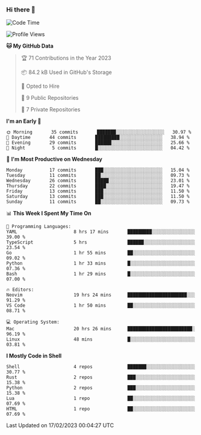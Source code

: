 ### Hi there 👋
<!--![visitors](https://visitor-badge.glitch.me/badge?page_id=d0zingcat)-->
<!--
**d0zingcat/d0zingcat** is a ✨ _special_ ✨ repository because its `README.md` (this file) appears on your GitHub profile.

Here are some ideas to get you started:

- 🔭 I’m currently working on ...
- 🌱 I’m currently learning ...
- 👯 I’m looking to collaborate on ...
- 🤔 I’m looking for help with ...
- 💬 Ask me about ...
- 📫 How to reach me: ...
- 😄 Pronouns: ...
- ⚡ Fun fact: ...
-->
<!--START_SECTION:waka-->
![Code Time](http://img.shields.io/badge/Code%20Time-2%2C315%20hrs%2021%20mins-blue)

![Profile Views](http://img.shields.io/badge/Profile%20Views-108-blue)

**🐱 My GitHub Data** 

> 🏆 71 Contributions in the Year 2023
 > 
> 📦 84.2 kB Used in GitHub's Storage 
 > 
> 💼 Opted to Hire
 > 
> 📜 9 Public Repositories 
 > 
> 🔑 7 Private Repositories  
 > 
**I'm an Early 🐤** 

```text
🌞 Morning       35 commits       ███████░░░░░░░░░░░░░░░░░░   30.97 % 
🌆 Daytime       44 commits       █████████░░░░░░░░░░░░░░░░   38.94 % 
🌃 Evening       29 commits       ██████░░░░░░░░░░░░░░░░░░░   25.66 % 
🌙 Night          5 commits       █░░░░░░░░░░░░░░░░░░░░░░░░   04.42 % 

```
📅 **I'm Most Productive on Wednesday** 

```text
Monday          17 commits       ███░░░░░░░░░░░░░░░░░░░░░░   15.04 % 
Tuesday         11 commits       ██░░░░░░░░░░░░░░░░░░░░░░░   09.73 % 
Wednesday       26 commits       █████░░░░░░░░░░░░░░░░░░░░   23.01 % 
Thursday        22 commits       ████░░░░░░░░░░░░░░░░░░░░░   19.47 % 
Friday          13 commits       ███░░░░░░░░░░░░░░░░░░░░░░   11.50 % 
Saturday        13 commits       ███░░░░░░░░░░░░░░░░░░░░░░   11.50 % 
Sunday          11 commits       ██░░░░░░░░░░░░░░░░░░░░░░░   09.73 % 

```


📊 **This Week I Spent My Time On** 

```text
💬 Programming Languages: 
YAML                     8 hrs 17 mins       █████████░░░░░░░░░░░░░░░░   39.00 % 
TypeScript               5 hrs               ██████░░░░░░░░░░░░░░░░░░░   23.54 % 
Go                       1 hr 55 mins        ██░░░░░░░░░░░░░░░░░░░░░░░   09.02 % 
Python                   1 hr 33 mins        █░░░░░░░░░░░░░░░░░░░░░░░░   07.36 % 
Bash                     1 hr 29 mins        █░░░░░░░░░░░░░░░░░░░░░░░░   07.00 % 

🔥 Editors: 
Neovim                   19 hrs 24 mins      ██████████████████████░░░   91.29 % 
VS Code                  1 hr 50 mins        ██░░░░░░░░░░░░░░░░░░░░░░░   08.71 % 

💻 Operating System: 
Mac                      20 hrs 26 mins      ████████████████████████░   96.19 % 
Linux                    48 mins             █░░░░░░░░░░░░░░░░░░░░░░░░   03.81 % 

```

**I Mostly Code in Shell** 

```text
Shell                    4 repos             ███████░░░░░░░░░░░░░░░░░░   30.77 % 
Rust                     2 repos             ███░░░░░░░░░░░░░░░░░░░░░░   15.38 % 
Python                   2 repos             ███░░░░░░░░░░░░░░░░░░░░░░   15.38 % 
Lua                      1 repo              ██░░░░░░░░░░░░░░░░░░░░░░░   07.69 % 
HTML                     1 repo              ██░░░░░░░░░░░░░░░░░░░░░░░   07.69 % 

```



 Last Updated on 17/02/2023 00:04:27 UTC
<!--END_SECTION:waka-->

